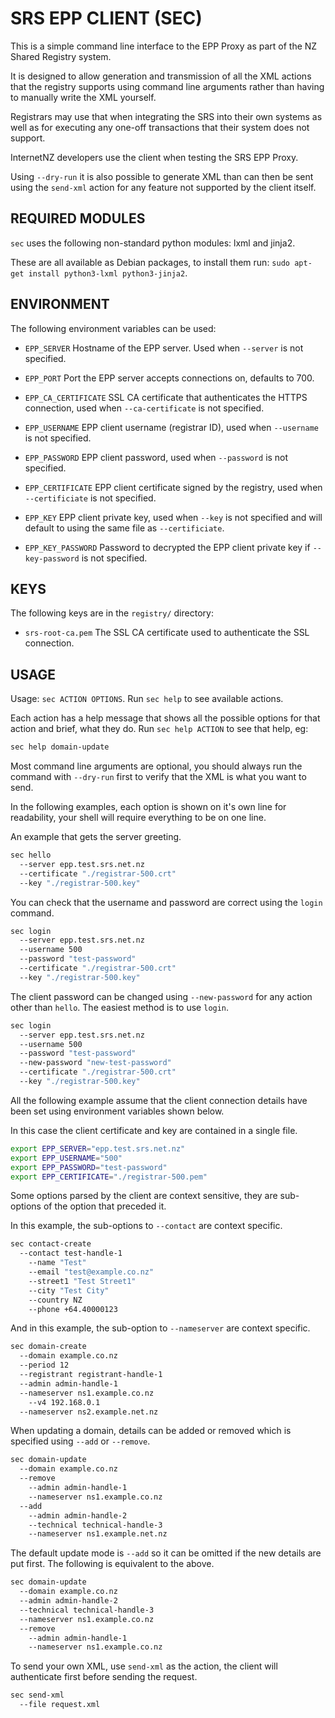 SRS EPP CLIENT (SEC)
====================

This is a simple command line interface to the EPP Proxy as part of the
NZ Shared Registry system.

It is designed to allow generation and transmission of all the XML actions
that the registry supports using command line arguments rather than having
to manually write the XML yourself.

Registrars may use that when integrating the SRS into their own systems
as well as for executing any one-off transactions that their system does
not support.

InternetNZ developers use the client when testing the SRS EPP Proxy.

Using `--dry-run` it is also possible to generate XML than can then be
sent using the `send-xml` action for any feature not supported by the
client itself.

REQUIRED MODULES
----------------

`sec` uses the following non-standard python modules: lxml and jinja2.

These are all available as Debian packages, to install them run:
`sudo apt-get install python3-lxml python3-jinja2`.

ENVIRONMENT
-----------

The following environment variables can be used:

* `EPP_SERVER` Hostname of the EPP server. Used when `--server` is not
   specified.

* `EPP_PORT` Port the EPP server accepts connections on, defaults to 700.

* `EPP_CA_CERTIFICATE` SSL CA certificate that authenticates the HTTPS
   connection, used when `--ca-certificate` is not specified.

* `EPP_USERNAME` EPP client username (registrar ID), used when `--username`
   is not specified.

* `EPP_PASSWORD` EPP client password, used when `--password` is not specified.

* `EPP_CERTIFICATE` EPP client certificate signed by the registry, used
   when `--certificiate` is not specified.

* `EPP_KEY` EPP client private key, used when `--key` is not specified and
   will default to using the same file as `--certificiate`.

* `EPP_KEY_PASSWORD` Password to decrypted the EPP client private key
   if `--key-password` is not specified.

KEYS
----

The following keys are in the `registry/` directory:

* `srs-root-ca.pem` The SSL CA certificate used to authenticate the SSL
  connection.

USAGE
-----

Usage: `sec ACTION OPTIONS`. Run `sec help` to see available
actions.

Each action has a help message that shows all the possible options for that
action and brief, what they do. Run `sec help ACTION` to see that help, eg:

```sh
sec help domain-update
```

Most command line arguments are optional, you should always run the command
with `--dry-run` first to verify that the XML is what you want to send.

In the following examples, each option is shown on it's own line for readability,
your shell will require everything to be on one line.

An example that gets the server greeting.

```sh
sec hello
  --server epp.test.srs.net.nz
  --certificate "./registrar-500.crt"
  --key "./registrar-500.key"
```

You can check that the username and password are correct using the `login`
command.

```sh
sec login
  --server epp.test.srs.net.nz
  --username 500
  --password "test-password"
  --certificate "./registrar-500.crt"
  --key "./registrar-500.key"
```

The client password can be changed using `--new-password` for any action other
than `hello`. The easiest method is to use `login`.

```sh
sec login
  --server epp.test.srs.net.nz
  --username 500
  --password "test-password"
  --new-password "new-test-password"
  --certificate "./registrar-500.crt"
  --key "./registrar-500.key"
```

All the following example assume that the client connection details have been
set using environment variables shown below.

In this case the client certificate and key are contained in a single file.

```sh
export EPP_SERVER="epp.test.srs.net.nz"
export EPP_USERNAME="500"
export EPP_PASSWORD="test-password"
export EPP_CERTIFICATE="./registrar-500.pem"
```

Some options parsed by the client are context sensitive, they are sub-options
of the option that preceded it.

In this example, the sub-options to `--contact` are context specific.

```sh
sec contact-create
  --contact test-handle-1
    --name "Test"
    --email "test@example.co.nz"
    --street1 "Test Street1"
    --city "Test City"
    --country NZ
    --phone +64.40000123
```

And in this example, the sub-option to `--nameserver` are context specific.

```sh
sec domain-create
  --domain example.co.nz
  --period 12
  --registrant registrant-handle-1
  --admin admin-handle-1
  --nameserver ns1.example.co.nz
    --v4 192.168.0.1
  --nameserver ns2.example.net.nz
```

When updating a domain, details can be added or removed which is specified using
`--add` or `--remove`.

```sh
sec domain-update
  --domain example.co.nz
  --remove
    --admin admin-handle-1
    --nameserver ns1.example.co.nz
  --add
    --admin admin-handle-2
    --technical technical-handle-3
    --nameserver ns1.example.net.nz
```

The default update mode is `--add` so it can be omitted if the new details are
put first. The following is equivalent to the above.

```sh
sec domain-update
  --domain example.co.nz
  --admin admin-handle-2
  --technical technical-handle-3
  --nameserver ns1.example.co.nz
  --remove
    --admin admin-handle-1
    --nameserver ns1.example.co.nz
```

To send your own XML, use `send-xml` as the action, the client will authenticate
first before sending the request.

```sh
sec send-xml
  --file request.xml
```

